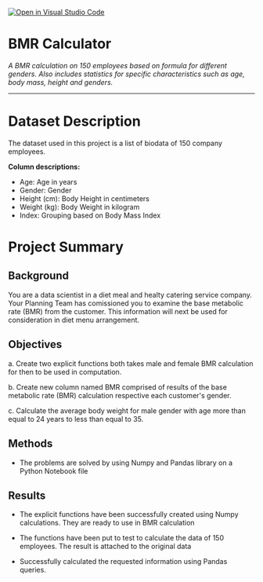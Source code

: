 [![Open in Visual Studio Code](https://classroom.github.com/assets/open-in-vscode-c66648af7eb3fe8bc4f294546bfd86ef473780cde1dea487d3c4ff354943c9ae.svg)](https://classroom.github.com/online_ide?assignment_repo_id=8212453&assignment_repo_type=AssignmentRepo)
# BMR Calculator

_A BMR calculation on 150 employees based on formula for different genders. Also includes statistics for specific characteristics such as age, body mass, height and genders._

---

# Dataset Description

The dataset used in this project is a list of biodata of 150 company employees.

**Column descriptions:**
- Age: Age in years
- Gender: Gender
- Height (cm): Body Height in centimeters
- Weight (kg): Body Weight in kilogram
- Index: Grouping based on Body Mass Index

# Project Summary

## Background

You are a data scientist in a diet meal and healty catering service company. Your Planning Team has comissioned you to examine the base metabolic rate (BMR) from the customer. This information will next be used for consideration in diet menu arrangement.

## Objectives

a. Create two explicit functions both takes male and female BMR calculation for then to be used in computation.

b. Create new column named BMR comprised of results of the base metabolic rate (BMR) calculation respective  each customer's gender. 

c. Calculate the average body weight for male gender with age more than equal to 24 years to less than equal to 35.

## Methods

- The problems are solved by using Numpy and Pandas library on a Python Notebook file

## Results

- The explicit functions have been successfully created using Numpy calculations. They are ready to use in BMR calculation 

- The functions have been put to test to calculate the data of 150 employees. The result is attached to the original data

- Successfully calculated the requested information using Pandas queries.
